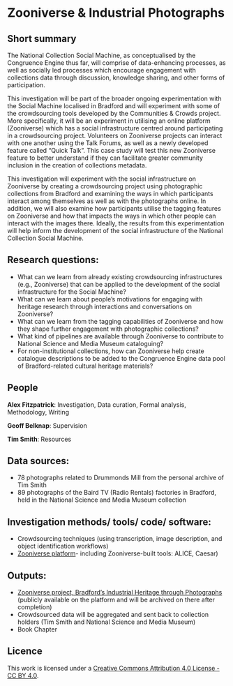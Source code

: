 # Zooniverse & Industrial Photographs


## Short summary
The National Collection Social Machine, as conceptualised by the Congruence Engine thus far, will comprise of data-enhancing processes, as well as socially led processes which encourage engagement with collections data through discussion, knowledge sharing, and other forms of participation. 

This investigation will be part of the broader ongoing experimentation with the Social Machine localised in Bradford and will experiment with some of the crowdsourcing tools developed by the Communities & Crowds project. More specifically, it will be an experiment in utilising an online platform (Zooniverse) which has a social infrastructure centred around participating in a crowdsourcing project. Volunteers on Zooniverse projects can interact with one another using the Talk Forums, as well as a newly developed feature called “Quick Talk”. This case study will test this new Zooniverse feature to better understand if they can facilitate greater community inclusion in the creation of collections metadata.

This investigation will experiment with the social infrastructure on Zooniverse by creating a crowdsourcing project using photographic collections from Bradford and examining the ways in which participants interact among themselves as well as with the photographs online. In addition, we will also examine how participants utilise the tagging features on Zooniverse and how that impacts the ways in which other people can interact with the images there. Ideally, the results from this experimentation will help inform the development of the social infrastructure of the National Collection Social Machine.


## Research questions:


- What can we learn from already existing crowdsourcing infrastructures (e.g., Zooniverse) that can be applied to the development of the social infrastructure for the Social Machine?
- What can we learn about people’s motivations for engaging with heritage research through interactions and conversations on Zooniverse?
- What can we learn from the tagging capabilities of Zooniverse and how they shape further engagement with photographic collections?
- What kind of pipelines are available through Zooniverse to contribute to National Science and Media Museum cataloguing?
- For non-institutional collections, how can Zooniverse help create catalogue descriptions to be added to the Congruence Engine data pool of Bradford-related cultural heritage materials?


## People 

**Alex Fitzpatrick**: Investigation, Data curation, Formal analysis, Methodology, Writing 

**Geoff Belknap**: Supervision

**Tim Smith**: Resources


## Data sources:
- 78 photographs related to Drummonds Mill from the personal archive of Tim Smith
- 89 photographs of the Baird TV (Radio Rentals) factories in Bradford, held in the National Science and Media Museum collection


## Investigation methods/ tools/ code/ software:
- Crowdsourcing techniques (using transcription, image description, and object identification workflows) 
- [Zooniverse platform](https://www.zooniverse.org)- including Zooniverse-built tools: ALICE, Caesar)

## Outputs:
- [Zooniverse project, Bradford’s Industrial Heritage through Photographs](https://frontend.preview.zooniverse.org/projects/alexfitzpatrick/bradfords-industrial-heritage-in-photographs ) (publicly available on the platform and will be archived on there after completion)
- Crowdsourced data will be aggregated and sent back to collection holders (Tim Smith and National Science and Media Museum)
- Book Chapter

  
## Licence 
This work is licensed under a [Creative Commons Attribution 4.0 License - CC BY 4.0](https://creativecommons.org/licenses/by/4.0/).
